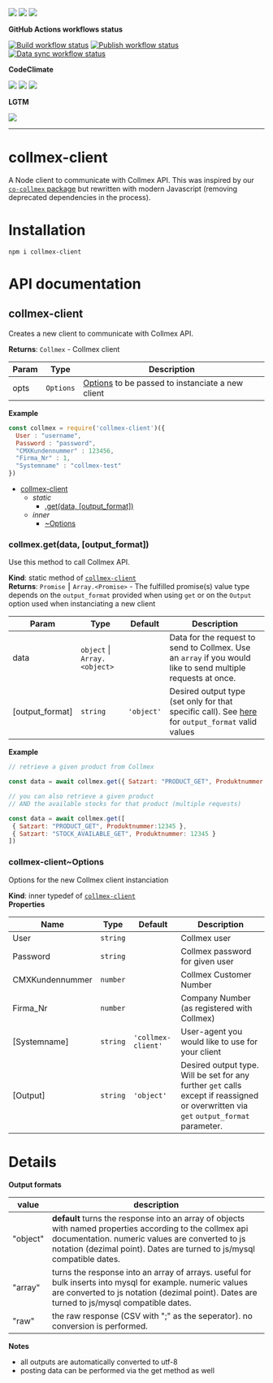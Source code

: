 ![](https://img.shields.io/github/package-json/v/kaskadi/aws-es-client)
![](https://img.shields.io/badge/code--style-standard-blue)
![](https://img.shields.io/github/license/kaskadi/aws-es-client?color=blue)

**GitHub Actions workflows status**

[![Build workflow status](https://img.shields.io/github/workflow/status/kaskadi/collmex-client/build?label=build&logo=mocha)](https://github.com/kaskadi/collmex-client/actions?query=workflow%3Abuild)
[![Publish workflow status](https://img.shields.io/github/workflow/status/kaskadi/collmex-client/publish?label=publish&logo=npm)](https://github.com/kaskadi/collmex-client/actions?query=workflow%3Apublish)
[![Data sync workflow status](https://img.shields.io/github/workflow/status/kaskadi/collmex-client/sync-data?label=sync-data&logo=github-actions)](https://github.com/kaskadi/collmex-client/actions?query=workflow%3Async-data)

**CodeClimate**

[![](https://img.shields.io/codeclimate/maintainability/kaskadi/aws-es-client?label=maintainability&logo=Code%20Climate)](https://codeclimate.com/github/kaskadi/aws-es-client)
[![](https://img.shields.io/codeclimate/tech-debt/kaskadi/aws-es-client?label=technical%20debt&logo=Code%20Climate)](https://codeclimate.com/github/kaskadi/aws-es-client)
[![](https://img.shields.io/codeclimate/coverage/kaskadi/aws-es-client?label=test%20coverage&logo=Code%20Climate)](https://codeclimate.com/github/kaskadi/aws-es-client)

**LGTM**

[![](https://img.shields.io/lgtm/grade/javascript/github/kaskadi/aws-es-client?label=code%20quality&logo=LGTM)](https://lgtm.com/projects/g/kaskadi/aws-es-client/?mode=list&logo=LGTM)

****

# collmex-client

A Node client to communicate with Collmex API. This was inspired by our [`co-collmex` package](https://www.npmjs.com/package/co-collmex) but rewritten with modern Javascript (removing deprecated dependencies in the process).

# Installation

```
npm i collmex-client
```

# API documentation

## collmex-client

Creates a new client to communicate with Collmex API.

**Returns**: `Collmex` - Collmex client  

| Param | Type | Description |
| --- | --- | --- |
| opts | `Options` | [Options] to be passed to instanciate a new client |

**Example**  
```js
const collmex = require('collmex-client')({
  User : "username",
  Password : "password",
  "CMXKundennummer" : 123456,
  "Firma_Nr" : 1,
  "Systemname" : "collmex-test"
})
```

* [collmex-client]
    * _static_
        * [.get(data, \[output_format\])]
    * _inner_
        * [~Options]


### collmex.get(data, \[output_format\])

Use this method to call Collmex API.

**Kind**: static method of [`collmex-client`]  
**Returns**: `Promise` ⎮ `Array.<Promise>` - The fulfilled promise(s) value type depends on the `output_format` provided when using `get` or on the `Output` option used when instanciating a new client  

| Param | Type | Default | Description |
| --- | --- | --- | --- |
| data | `object` \| `Array.<object>` |  | Data for the request to send to Collmex. Use an `array` if you would like to send multiple requests at once. |
| \[output_format\] | `string` | `'object'` | Desired output type (set only for that specific call). See [here] for `output_format` valid values |

**Example**  
```js
// retrieve a given product from Collmex

const data = await collmex.get({ Satzart: "PRODUCT_GET", Produktnummer: 12345 })

// you can also retrieve a given product
// AND the available stocks for that product (multiple requests)

const data = await collmex.get([
 { Satzart: "PRODUCT_GET", Produktnummer:12345 },
 { Satzart: "STOCK_AVAILABLE_GET", Produktnummer: 12345 }
])
```

### collmex-client~Options

Options for the new Collmex client instanciation

**Kind**: inner typedef of [`collmex-client`][1]  
**Properties**

| Name | Type | Default | Description |
| --- | --- | --- | --- |
| User | `string` |  | Collmex user |
| Password | `string` |  | Collmex password for given user |
| CMXKundennummer | `number` |  | Collmex Customer Number |
| Firma_Nr | `number` |  | Company Number (as registered with Collmex) |
| \[Systemname\] | `string` | `'collmex-client'` | User-agent you would like to use for your client |
| \[Output\] | `string` | `'object'` | Desired output type. Will be set for any further `get` calls except if reassigned or overwritten via `get` `output_format` parameter. |

<!-- LINKS -->

[Options]:collmex-clientoptions
[collmex-client]:#collmex-client
[~Options]:#collmex-clientoptions
[`collmex-client`]:#collmex-client
[here]:#output-formats
[1]:#collmex-client
[.get(data, \[output_format\])]:#collmexgetdata-output_format

# Details

**Output formats <a name="output-formats"></a>**

| value | description |
| --- | --- |
| "object" | **default** turns the response into an array of objects with named properties according to the collmex api documentation. numeric values are converted to js notation (dezimal point). Dates are turned to js/mysql compatible dates.|
| "array" | turns the response into an array of arrays. useful for bulk inserts into mysql for example. numeric values are converted to js notation (dezimal point). Dates are turned to js/mysql compatible dates.|
| "raw" | the raw response (CSV with ";" as the seperator). no conversion is performed. |

**Notes**

- all outputs are automatically converted to utf-8
- posting data can be performed via the get method as well